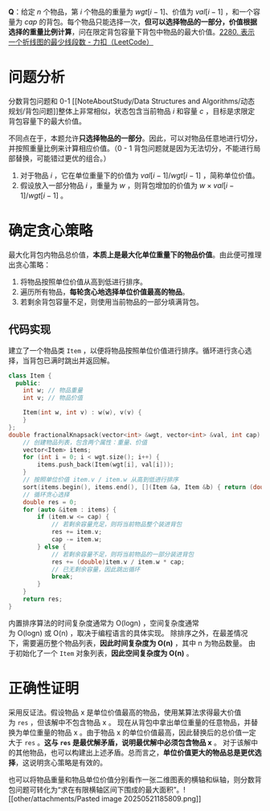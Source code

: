 **Q**：给定 $n$ 个物品，第 $i$ 个物品的重量为 $wgt[i−1]$、价值为 $val[i−1]$ ，和一个容量为 $cap$ 的背包。每个物品只能选择一次，**但可以选择物品的一部分，价值根据选择的重量比例计算**，问在限定背包容量下背包中物品的最大价值。[2280. 表示一个折线图的最少线段数 - 力扣（LeetCode）](https://leetcode.cn/problems/minimum-lines-to-represent-a-line-chart/description/)
# 问题分析
分数背包问题和 0-1 [[NoteAboutStudy/Data Structures and  Algorithms/动态规划/背包问题]]整体上非常相似，状态包含当前物品 $i$ 和容量 $c$ ，目标是求限定背包容量下的最大价值。

不同点在于，本题允许**只选择物品的一部分**。因此，可以对物品任意地进行切分，并按照重量比例来计算相应价值。（0 - 1 背包问题就是因为无法切分，不能进行局部替换，可能错过更优的组合。）
1. 对于物品 $i$ ，它在单位重量下的价值为 $val[i−1]/wgt[i−1]$ ，简称单位价值。
2. 假设放入一部分物品 $i$ ，重量为 $w$ ，则背包增加的价值为 $w×val[i−1]/wgt[i−1]$ 。

# 确定贪心策略
最大化背包内物品总价值，**本质上是最大化单位重量下的物品价值**。由此便可推理出贪心策略：
1. 将物品按照单位价值从高到低进行排序。
2. 遍历所有物品，**每轮贪心地选择单位价值最高的物品**。
3. 若剩余背包容量不足，则使用当前物品的一部分填满背包。

## 代码实现
建立了一个物品类 `Item` ，以便将物品按照单位价值进行排序。循环进行贪心选择，当背包已满时跳出并返回解。
```cpp
class Item {
  public:
    int w; // 物品重量
    int v; // 物品价值

    Item(int w, int v) : w(w), v(v) {
    }
};
double fractionalKnapsack(vector<int> &wgt, vector<int> &val, int cap) {
    // 创建物品列表，包含两个属性：重量、价值
    vector<Item> items;
    for (int i = 0; i < wgt.size(); i++) {
        items.push_back(Item(wgt[i], val[i]));
    }
    // 按照单位价值 item.v / item.w 从高到低进行排序
    sort(items.begin(), items.end(), [](Item &a, Item &b) { return (double)a.v / a.w > (double)b.v / b.w; });
    // 循环贪心选择
    double res = 0;
    for (auto &item : items) {
        if (item.w <= cap) {
            // 若剩余容量充足，则将当前物品整个装进背包
            res += item.v;
            cap -= item.w;
        } else {
            // 若剩余容量不足，则将当前物品的一部分装进背包
            res += (double)item.v / item.w * cap;
            // 已无剩余容量，因此跳出循环
            break;
        }
    }
    return res;
}
```
内置排序算法的时间复杂度通常为 O(log⁡n) ，空间复杂度通常为 O(log⁡n) 或 O(n) ，取决于编程语言的具体实现。
除排序之外，在最差情况下，需要遍历整个物品列表，**因此时间复杂度为 O(n)** ，其中 n 为物品数量。
由于初始化了一个 `Item` 对象列表，**因此空间复杂度为 O(n)** 。

# 正确性证明
采用反证法。假设物品 x 是单位价值最高的物品，使用某算法求得最大价值为 `res` ，但该解中不包含物品 x 。
现在从背包中拿出单位重量的任意物品，并替换为单位重量的物品 x 。由于物品 x 的单位价值最高，因此替换后的总价值一定大于 `res` 。**这与 `res` 是最优解矛盾，说明最优解中必须包含物品 x** 。
对于该解中的其他物品，也可以构建出上述矛盾。总而言之，**单位价值更大的物品总是更优选择**，这说明贪心策略是有效的。

也可以将物品重量和物品单位价值分别看作一张二维图表的横轴和纵轴，则分数背包问题可转化为“求在有限横轴区间下围成的最大面积”。![[other/attachments/Pasted image 20250521185809.png]]